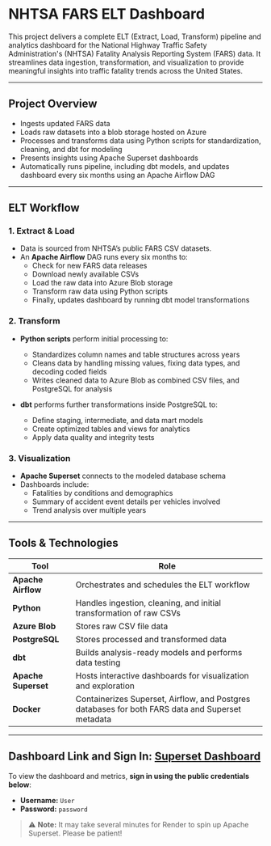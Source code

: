 # NHTSA FARS ELT Dashboard

This project delivers a complete ELT (Extract, Load, Transform) pipeline and analytics dashboard for the National Highway Traffic Safety Administration's (NHTSA) Fatality Analysis Reporting System (FARS) data. It streamlines data ingestion, transformation, and visualization to provide meaningful insights into traffic fatality trends across the United States.

---

## Project Overview

- Ingests updated FARS data
- Loads raw datasets into a blob storage hosted on Azure
- Processes and transforms data using Python scripts for standardization, cleaning, and dbt for modeling
- Presents insights using Apache Superset dashboards
- Automatically runs pipeline, including dbt models, and updates dashboard every six months using an Apache Airflow DAG

---

## ELT Workflow

### 1. **Extract & Load**

- Data is sourced from NHTSA’s public FARS CSV datasets.
- An **Apache Airflow** DAG runs every six months to:
  - Check for new FARS data releases
  - Download newly available CSVs
  - Load the raw data into Azure Blob storage
  - Transform raw data using Python scripts
  - Finally, updates dashboard by running dbt model transformations

### 2. **Transform**

- **Python scripts** perform initial processing to:

  - Standardizes column names and table structures across years
  - Cleans data by handling missing values, fixing data types, and decoding coded fields
  - Writes cleaned data to Azure Blob as combined CSV files, and PostgreSQL for analysis

- **dbt** performs further transformations inside PostgreSQL to:
  - Define staging, intermediate, and data mart models
  - Create optimized tables and views for analytics
  - Apply data quality and integrity tests

### 3. **Visualization**

- **Apache Superset** connects to the modeled database schema
- Dashboards include:
  - Fatalities by conditions and demographics
  - Summary of accident event details per vehicles involved
  - Trend analysis over multiple years

---

## Tools & Technologies

| Tool                | Role                                                                                             |
| ------------------- | ------------------------------------------------------------------------------------------------ |
| **Apache Airflow**  | Orchestrates and schedules the ELT workflow                                                      |
| **Python**          | Handles ingestion, cleaning, and initial transformation of raw CSVs                              |
| **Azure Blob**      | Stores raw CSV file data                                                                         |
| **PostgreSQL**      | Stores processed and transformed data                                                            |
| **dbt**             | Builds analysis-ready models and performs data testing                                           |
| **Apache Superset** | Hosts interactive dashboards for visualization and exploration                                   |
| **Docker**          | Containerizes Superset, Airflow, and Postgres databases for both FARS data and Superset metadata |

---

## Dashboard Link and Sign In: [Superset Dashboard](https://nhtsa-fars-elt-dashboard.onrender.com/superset/dashboard/p/QaKezOZEDkd/)

To view the dashboard and metrics, **sign in using the public credentials below**:

- **Username:** `User`
- **Password:** `password`

> ⚠️ **Note:** It may take several minutes for Render to spin up Apache Superset. Please be patient!
